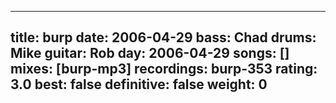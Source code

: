 
---
title: burp
date: 2006-04-29
bass:	Chad
drums:	Mike
guitar:	Rob
day: 2006-04-29
songs: []
mixes: [burp-mp3]
recordings: burp-353
rating: 3.0
best: false
definitive: false
weight: 0
---
